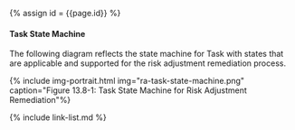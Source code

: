 {% assign id = {{page.id}} %}

<div class="bg-success" markdown="1">

#### Task State Machine

The following diagram reflects the state machine for Task with states that are applicable and supported for the risk adjustment remediation process. 

{% include img-portrait.html img="ra-task-state-machine.png" caption="Figure 13.8-1: Task State Machine for Risk Adjustment Remediation"%}

</div><!-- new-content -->

{% include link-list.md %}
